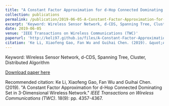 ```yaml
---
title: "A Constant Factor Approximation for d-Hop Connected Dominating Set in 3-Dimensional Wireless Network"
collection: publications
permalink: /publication/2019-06-05-A-Constant-Factor-Approximation-for-d-Hop-Connected-Dominating-Set-in-3-Dimensional-Wireless-Networks
excerpt: 'Keyword: Wireless Sensor Network, d-CDS, Spanning Tree, Cluster, Distributed Algorithm'
date: 2019-06-05
venue: 'IEEE Transactions on Wireless Communications (TWC)'
paperurl: 'http://keli97.github.io/files/A-Constant-Factor-Approximation-for-d-Hop-Connected-Dominating-Set-in-3-Dimensional-Wireless-Networks.pdf'
citation: 'Ke Li, Xiaofeng Gao, Fan Wu and Guihai Chen. (2019). &quot;A Constant Factor Approximation for d-Hop Connected Dominating Set in 3-Dimensional Wireless Network.&quot; <i>IEEE Transactions on Wireless Communications (TWC)</i>. 18(9): pp. 4357-4367.'
---
```

Keyword: Wireless Sensor Network, d-CDS, Spanning Tree, Cluster, Distributed Algorithm


[Download paper here](http://keli97.github.io/files/A-Constant-Factor-Approximation-for-d-Hop-Connected-Dominating-Set-in-3-Dimensional-Wireless-Networks.pdf)

Recommended citation: Ke Li, Xiaofeng Gao, Fan Wu and Guihai Chen. (2019). &quot;A Constant Factor Approximation for d-Hop Connected Dominating Set in 3-Dimensional Wireless Network.&quot; <i>IEEE Transactions on Wireless Communications (TWC)</i>. 18(9): pp. 4357-4367.